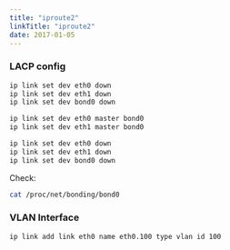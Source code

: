 ```yaml
---
title: "iproute2"
linkTitle: "iproute2"
date: 2017-01-05
---
```


### LACP config

```bash
ip link set dev eth0 down
ip link set dev eth1 down
ip link set dev bond0 down
```

```bash
ip link set dev eth0 master bond0
ip link set dev eth1 master bond0
```

```bash
ip link set dev eth0 down
ip link set dev eth1 down
ip link set dev bond0 down
```

Check:

```bash
cat /proc/net/bonding/bond0
```

### VLAN Interface

```bash
ip link add link eth0 name eth0.100 type vlan id 100
```
